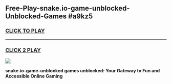 
## Free-Play-snake.io-game-unblocked-Unblocked-Games #a9kz5
<h3>
<a href="https://news.freeplayer.one?title=snake.io-game-unblocked&ref=8M">CLICK TO PLAY</a></h3>
<hr>

<h3>
<a href="https://news.freeplayer.one?title=snake.io-game-unblocked&ref=8M">CLICK 2 PLAY</a>
  
</h3>

<a href="https://news.freeplayer.one?title=snake.io-game-unblocked&ref=8M"><img src="https://clearcache.store/games.png"></a>


**snake.io-game-unblocked games unblocked: Your Gateway to Fun and Accessible Online Gaming**
